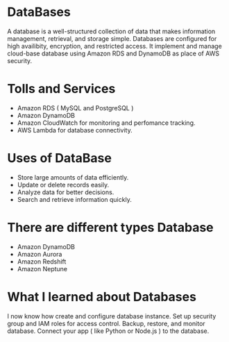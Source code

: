 # DataBases
A database is a well-structured collection of data that makes information management, retrieval, and storage simple.
Databases are configured for high availibity, encryption, and restricted access.
It implement and manage cloud-base database using Amazon RDS and DynamoDB as place of AWS security.

# Tolls and Services
- Amazon RDS ( MySQL and PostgreSQL )
- Amazon DynamoDB
- Amazon CloudWatch for monitoring and perfomance tracking.
- AWS Lambda for database connectivity.

# Uses of DataBase 
- Store large amounts of data efficiently.
- Update or delete records easily.
- Analyze data for better decisions.
- Search and retrieve information quickly.

# There are different types Database 
- Amazon DynamoDB
- Amazon Aurora
- Amazon Redshift
- Amazon Neptune

# What I learned about Databases
I now know how create and configure database instance. Set up security group and IAM roles for access control.
Backup, restore, and monitor database. Connect your app ( like Python or Node.js ) to the database.


